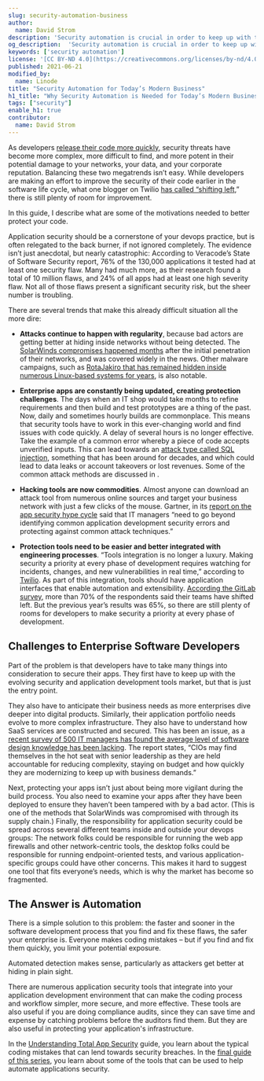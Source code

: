 ```yaml
---
slug: security-automation-business
author:
  name: David Strom
description: 'Security automation is crucial in order to keep up with the pace of software development today. The earlier in your software development life cycle that you test your code for security vulnerabilities, the more likely you are able to avoid security breaches. This guide discusses the security needs of today''s sofware and DevOps landscape and provides resources to help you learn more about security automation.'
og_description:  'Security automation is crucial in order to keep up with the pace of software development today. The earlier in your software development life cycle that you test your code for security vulnerabilities, the more likely you are able to avoid security breaches. This guide discusses the security needs of today''s sofware and DevOps landscape and provides resources to help you learn more about security automation.'
keywords: ['security automation']
license: '[CC BY-ND 4.0](https://creativecommons.org/licenses/by-nd/4.0)'
published: 2021-06-21
modified_by:
  name: Linode
title: "Security Automation for Today’s Modern Business"
h1_title: "Why Security Automation is Needed for Today’s Modern Business"
tags: ["security"]
enable_h1: true
contributor:
  name: David Strom
---
```


As developers [release their code more quickly](https://about.gitlab.com/developer-survey/), security threats have become more complex, more difficult to find, and more potent in their potential damage to your networks, your data, and your corporate reputation. Balancing these two megatrends isn’t easy. While developers are making an effort to improve the security of their code earlier in the software life cycle, what one blogger on Twilio [has called “shifting left](https://www.twilio.com/blog/changing-security-tool-requirements-in-the-new-devsecops-world),” there is still plenty of room for improvement.

In this guide, I describe what are some of the motivations needed to better protect your code.

Application security should be a cornerstone of your devops practice, but is often relegated to the back burner, if not ignored completely. The evidence isn’t just anecdotal, but nearly catastrophic: According to Veracode’s State of Software Security report, 76% of the 130,000 applications it tested had at least one security flaw. Many had much more, as their research found a total of 10 million flaws, and 24% of all apps had at least one high severity flaw. Not all of those flaws present a significant security risk, but the sheer number is troubling.

There are several trends that make this already difficult situation all the more dire:

- **Attacks continue to happen with regularity**, because bad actors are getting better at hiding inside networks without being detected. The [SolarWinds compromises happened months](https://www.csoonline.com/article/3613571/the-solarwinds-hack-timeline-who-knew-what-and-when.html) after the initial penetration of their networks, and was covered widely in the news. Other malware campaigns, such as [RotaJakiro that has remained hidden inside numerous Linux-based systems for years](https://www.zdnet.com/article/rotajakiro-a-linux-backdoor-that-has-flown-under-the-radar-for-years/), is also notable.

- **Enterprise apps are constantly being updated, creating protection challenges**. The days when an IT shop would take months to refine requirements and then build and test prototypes are a thing of the past. Now, daily and sometimes hourly builds are commonplace. This means that security tools have to work in this ever-changing world and find issues with code quickly. A delay of several hours is no longer effective. Take the example of a common error whereby a piece of code accepts unverified inputs. This can lead towards an [attack type called SQL injection](https://portswigger.net/web-security/sql-injection), something that has been around for decades, and which could lead to data leaks or account takeovers or lost revenues. Some of the common attack methods are discussed in []().

- **Hacking tools are now commodities**. Almost anyone can download an attack tool from numerous online sources and target your business network with just a few clicks of the mouse. Gartner, in its [report on the app security hype cycle](https://www.gartner.com/doc/3884178/hype-cycle-application-security-) said that IT managers “need to go beyond identifying common application development security errors and protecting against common attack techniques.”

- **Protection tools need to be easier and better integrated with engineering processes**. “Tools integration is no longer a luxury. Making security a priority at every phase of development requires watching for incidents, changes, and new vulnerabilities in real time,” according to [Twilio](https://www.twilio.com/blog/changing-security-tool-requirements-in-the-new-devsecops-world). As part of this integration, tools should have application interfaces that enable automation and extensibility. [According the GitLab survey](https://www.twilio.com/blog/changing-security-tool-requirements-in-the-new-devsecops-world), more than 70% of the respondents said their teams have shifted left. But the previous year’s results was 65%, so there are still plenty of rooms for developers to make security a priority at every phase of development.

## Challenges to Enterprise Software Developers

Part of the problem is that developers have to take many things into consideration to secure their apps. They first have to keep up with the evolving security and application development tools market, but that is just the entry point.

They also have to anticipate their business needs as more enterprises dive deeper into digital products. Similarly, their application portfolio needs evolve to more complex infrastructure. They also have to understand how SaaS services are constructed and secured. This has been an issue, as a [recent survey of 500 IT managers has found the average level of software design knowledge has been lacking](https://globenewswire.com/news-release/2018/10/02/1588607/0/en/Survey-CIOs-Struggle-to-Understand-Legacy-Architecture-Reduce-Software-Maintenance-and-Fix-Costs.html). The report states, “CIOs may find themselves in the hot seat with senior leadership as they are held accountable for reducing complexity, staying on budget and how quickly they are modernizing to keep up with business demands.”

Next, protecting your apps isn’t just about being more vigilant during the build process. You also need to examine your apps after they have been deployed to ensure they haven’t been tampered with by a bad actor. (This is one of the methods that SolarWinds was compromised with through its supply chain.)
Finally, the responsibility for application security could be spread across several different teams inside and outside your devops groups: The network folks could be responsible for running the web app firewalls and other network-centric tools, the desktop folks could be responsible for running endpoint-oriented tests, and various application-specific groups could have other concerns. This makes it hard to suggest one tool that fits everyone’s needs, which is why the market has become so fragmented.

## The Answer is Automation

There is a simple solution to this problem: the faster and sooner in the software development process that you find and fix these flaws, the safer your enterprise is. Everyone makes coding mistakes – but if you find and fix them quickly, you limit your potential exposure.

Automated detection makes sense, particularly as attackers get better at hiding in plain sight.

There are numerous application security tools that integrate into your application development environment that can make the coding process and workflow simpler, more secure, and more effective. These tools are also useful if you are doing compliance audits, since they can save time and expense by catching problems before the auditors find them.  But they are also useful in protecting your application's infrastructure.

In the [Understanding Total App Security](/docs/guides/understanding-total-app-security) guide, you learn about the typical coding mistakes that can lend towards security breaches. In the [final guide of this series](/docs/guides/app-security-testing-tools), you learn about some of the tools that can be used to help automate applications security.


